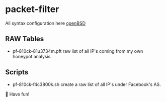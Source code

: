 # packet-filter
All syntax configuration here [openBSD](https://man.openbsd.org/pf.conf)

## RAW Tables
* pf-810ck-81u3734m.pft raw list of all IP's coming from my own honeypot analysis.

## Scripts
* pf-810ck-f4c3800k.sh create a raw list of all IP's under Facebook's AS. 

🐡 Have fun!
